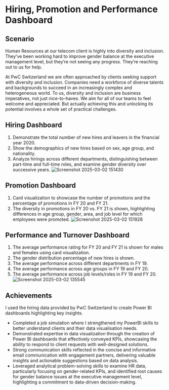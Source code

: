 # Hiring, Promotion and Performance Dashboard

## Scenario
Human Resources at our telecom client is highly into diversity and inclusion. They’ve been working hard to improve gender balance at the executive management level, but they’re not seeing any progress. They’re reaching out to us for help.

At PwC Switzerland we are often approached by clients seeking support with diversity and inclusion. Companies need a workforce of diverse talents and backgrounds to succeed in an increasingly complex and heterogeneous world. To us, diversity and inclusion are business imperatives, not just nice-to-haves. We aim for all of our teams to feel welcome and appreciated. But actually achieving this and unlocking its potential involves a whole set of practical challenges.

## Hiring Dashboard
1. Demonstrate the total number of new hires and leavers in the financial year 2020.
2. Show the demographics of new hires based on sex, age group, and nationality.
3. Analyze hirings across different departments, distinguishing between part-time and full-time roles, and examine gender diversity over successive years.
![Screenshot 2025-03-02 151430](https://github.com/user-attachments/assets/d76ae27b-fd24-419e-b0c1-d08ebfdbe7c5)

## Promotion Dashboard
1. Card visualization to showcase the number of promotions and the percentage of promotions in FY 20 and FY 21.
2. The diversity in promotions in FY 20 vs. FY 21 is shown, highlighting differences in age group, gender, area, and job level for which employees were promoted.
![Screenshot 2025-03-02 151928](https://github.com/user-attachments/assets/752f47c1-83c0-4e0b-a8d6-b5a45c6d05be)

## Performance and Turnover Dashboard
1. The average performance rating for FY 20 and FY 21 is shown for males and females using card visualization.
2. The gender distribution percentage of new hires is shown.
3. The average performance across different departments in FY 19.
4. The average performance across age groups in FY 19 and FY 20.
5. The average performance across job levels/roles in FY 19 and FY 20.
![Screenshot 2025-03-02 135545](https://github.com/user-attachments/assets/a0ed64bb-8a38-41f5-92cb-7d3f0629ea85)

## Achievements
I used the hiring data provided by PwC Switzerland to create Power BI dashboards highlighting key insights.

- Completed a job simulation where I strengthened my PowerBI skills to better understand clients and their data visualisation needs.
- Demonstrated expertise in data visualization through the creation of Power BI dashboards that effectively conveyed KPIs, showcasing the ability to respond to client requests with well-designed solutions.
- Strong communication skills reflected in the concise and informative email communication with engagement partners, delivering valuable insights and actionable suggestions based on data analysis.
- Leveraged analytical problem-solving skills to examine HR data, particularly focusing on gender-related KPIs, and identified root causes for gender balance issues at the executive management level, highlighting a commitment to data-driven decision-making.
